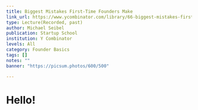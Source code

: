 ```yaml
---
title: Biggest Mistakes First-Time Founders Make
link_url: https://www.ycombinator.com/library/66-biggest-mistakes-first-time-founders-make
type: Lecture(Recorded, past)
author: Michael Seibel
publication: Startup School
institution: Y Combinator
levels: All
category: Founder Basics
tags: []
notes: ""
banner: "https://picsum.photos/600/500"

---
```


# Hello!
